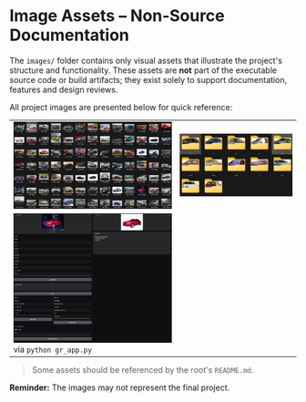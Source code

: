 # Image Assets – Non‑Source Documentation

The `images/` folder contains only visual assets that illustrate the project's structure and functionality. These assets are **not** part of the executable source code or build artifacts; they exist solely to support documentation, features and design reviews.

All project images are presented below for quick reference:

|                                             |                       |
|---------------------------------------------|-----------------------|
| ![Input](input.png)                         | ![Output](output.png) |
| ![Gradio](gradio.png) via `python gr_app.py` |                       |

> Some assets should be referenced by the root's `README.md`.

**Reminder:** The images may not represent the final project.
